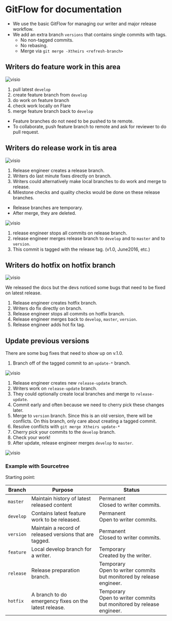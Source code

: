 # GitFlow for documentation

* We use the basic GitFlow for managing our writer and major release workflow.
* We add an extra branch `versions` that contains single commits with tags.
    * No non-tagged commits.
    * No rebasing.
    * Merge via `git merge -Xtheirs <refresh-branch>`



## Writers do feature work in this area

![visio](assets/images/visio-features.png)

1. pull latest `develop`
1. create feature branch from `develop`
1. do work on feature branch
1. check work locally on Flare
1. merge feature branch back to `develop`

* Feature branches do not need to be pushed to te remote.
* To collaborate, push feature branch to remote and ask for reviewer to do pull request.

## Writers do release work in tis area

![visio](assets/images/visio-release.png)

1. Release engineer creates a release branch.
1. Writers do last minute fixes directly on branch.
1. Writers could alternatively make local branches to do work and merge to release.
1. Milestone checks and quality checks would be done on these release branches.

* Release branches are temporary.
* After merge, they are deleted.

![visio](assets/images/visio-released.png)

1. release engineer stops all commits on release branch.
1. release engineer merges release branch to `develop` and to `master` and to `version`.
1. This commit is tagged with the release tag. (v1.0, June2016, etc.)

## Writers do hotfix on hotfix branch

![visio](assets/images/visio-hotfix.png)

We released the docs but the devs noticed some bugs that need to be fixed on latest release.

1. Release engineer creates hotfix branch.
1. Writers do fix directly on branch.
1. Release engineer stops all commits on hotfix branch.
1. Release engineer merges back to `develop`, `master`, `version`.
1. Release engineer adds hot fix tag.

## Update previous versions

There are some bug fixes that need to show up on v.1.0.

1. Branch off of the tagged commit to an `update-*` branch.

![visio](assets/images/visio-update.png)

1. Release engineer creates new `release-update` branch.
1. Writers work on `release-update` branch.
1. They could optionally create local branches and merge to `release-update`.
1. Commit early and often because we need to cherry pick these changes later.
1. Merge to `version` branch. Since this is an old version, there will be conflicts. On this branch, only care about creating a tagged commit.
1. Resolve conflicts with `git merge Xtheirs update-*`
1. Cherry pick your commits to the `develop` branch.
1. Check your work!
1. After update, release engineer merges `develop` to `master`.

![visio](assets/images/visio-versionupdate.png)

### Example with Sourcetree

Starting point:

|   Branch  |   Purpose |   Status  |
|---        |---        |---        |
|`master`       |Maintain history of latest released content|Permanent</br>Closed to writer commits.|
|`develop`      |Contains latest feature work to be released.|Permanent</br>Open to writer commits.|
|`version`      |Maintain a record of released versions that are tagged.         |Permanent</br>Closed to writer commits.|
|`feature`      |Local develop branch for a writer.|Temporary</br>Created by the writer.|
|`release`      |Release preparation branch.       |Temporary</br>Open to writer commits but monitored by release engineer.|
|`hotfix`       |A branch to do emergency fixes on the latest release.|         Temporary</br>Open to writer commits but monitored by release engineer.|
